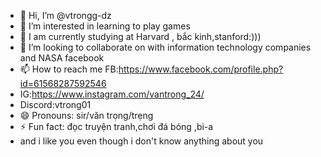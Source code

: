 - 👋 Hi, I’m @vtrongg-dz
- 👀 I’m interested in learning to play games
- 🌱 I am currently studying at Harvard , bắc kinh,stanford:)))
- 💞️ I’m looking to collaborate on with information technology companies and NASA facebook 
- 📫 How to reach me FB:https://www.facebook.com/profile.php?id=61568287592546
- IG:https://www.instagram.com/vantrong_24/
- Discord:vtrong01
- 😄 Pronouns: sir/văn trọng/trẹng
- ⚡ Fun fact: đọc truyện tranh,chơi đá bóng ,bi-a
- and i like you even though i don't know anything about you
<!---
vtrongg-dz/vtrongg-dz is a ✨ special ✨ repository because its `README.md` (this file) appears on your GitHub profile.
You can click the Preview link to take a look at your changes.
--->
